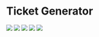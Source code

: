 <h1>Ticket Generator</h1>
<img src="https://shivesh947.github.io/imagesforreadme/tketbuk1.PNG"/>
<img src="https://shivesh947.github.io/imagesforreadme/tketbuk2.PNG"/>
<img src="https://shivesh947.github.io/imagesforreadme/tketbuk3.PNG"/>
<img src="https://shivesh947.github.io/imagesforreadme/tketbuk4.PNG"/>
<img src="https://shivesh947.github.io/imagesforreadme/tketbuk5.PNG"/>
